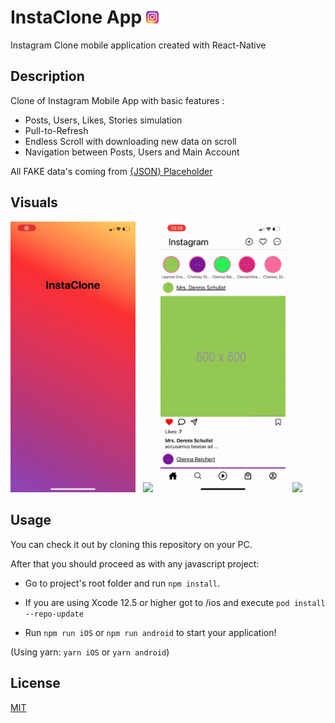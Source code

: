# InstaClone App <img src='ios/assets/examples/icon.png' width='20'>

Instagram Clone mobile application created with React-Native

## Description

Clone of Instagram Mobile App with basic features : 

- Posts, Users, Likes, Stories simulation
- Pull-to-Refresh 
- Endless Scroll with downloading new data on scroll
- Navigation between Posts, Users and Main Account

All FAKE data's coming from 
[{JSON} Placeholder](https://jsonplaceholder.typicode.com)

## Visuals
<p>
  <img src='ios/assets/examples/start.gif' width='200'> &nbsp <img src='ios/assets/examples/likes.gif' width='200'> &nbsp <img src='ios/assets/examples/refresh.gif' width='200'> &nbsp <img src='ios/assets/examples/navigation.gif' width='200'> 
</p>


## Usage

You can check it out by cloning this repository on your PC. 

After that you should proceed as with any javascript project:

- Go to project's root folder and run `npm install`.

- If you are using Xcode 12.5 or higher got to /ios and execute `pod install --repo-update`
- Run `npm run iOS` or `npm run android` to start your application!

(Using yarn: `yarn iOS` or `yarn android`)


## License

[MIT](https://choosealicense.com/licenses/mit/)
